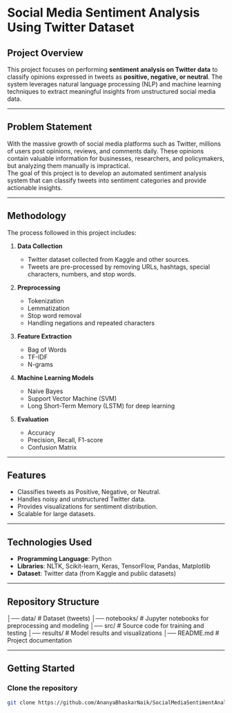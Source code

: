 # Social Media Sentiment Analysis Using Twitter Dataset

## Project Overview
This project focuses on performing **sentiment analysis on Twitter data** to classify opinions expressed in tweets as **positive, negative, or neutral**. The system leverages natural language processing (NLP) and machine learning techniques to extract meaningful insights from unstructured social media data.

---

## Problem Statement
With the massive growth of social media platforms such as Twitter, millions of users post opinions, reviews, and comments daily. These opinions contain valuable information for businesses, researchers, and policymakers, but analyzing them manually is impractical.  
The goal of this project is to develop an automated sentiment analysis system that can classify tweets into sentiment categories and provide actionable insights.

---

## Methodology
The process followed in this project includes:

1. **Data Collection**  
   - Twitter dataset collected from Kaggle and other sources.
   - Tweets are pre-processed by removing URLs, hashtags, special characters, numbers, and stop words.

2. **Preprocessing**  
   - Tokenization  
   - Lemmatization  
   - Stop word removal  
   - Handling negations and repeated characters  

3. **Feature Extraction**  
   - Bag of Words  
   - TF-IDF  
   - N-grams  

4. **Machine Learning Models**  
   - Naive Bayes  
   - Support Vector Machine (SVM)  
   - Long Short-Term Memory (LSTM) for deep learning  

5. **Evaluation**  
   - Accuracy  
   - Precision, Recall, F1-score  
   - Confusion Matrix  

---

## Features
- Classifies tweets as Positive, Negative, or Neutral.
- Handles noisy and unstructured Twitter data.
- Provides visualizations for sentiment distribution.
- Scalable for large datasets.

---

## Technologies Used
- **Programming Language**: Python  
- **Libraries**: NLTK, Scikit-learn, Keras, TensorFlow, Pandas, Matplotlib  
- **Dataset**: Twitter data (from Kaggle and public datasets)  

---

## Repository Structure
│── data/ # Dataset (tweets)
│── notebooks/ # Jupyter notebooks for preprocessing and modeling
│── src/ # Source code for training and testing
│── results/ # Model results and visualizations
│── README.md # Project documentation

---

## Getting Started

### Clone the repository
```bash
git clone https://github.com/AnanyaBhaskarNaik/SocialMediaSentimentAnalysis.git
